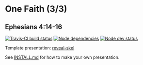 # One Faith (3/3)
## Ephesians 4:14-16

[![Travis-CI build status](https://api.travis-ci.org/sermons/one-faith.svg)](https://travis-ci.org/github/sermons/one-faith)
[![Node dependencies](https://david-dm.org/sermons/one-faith.svg)](https://david-dm.org/sermons/one-faith)
[![Node dev status](https://david-dm.org/sermons/one-faith/dev-status.svg)](https://david-dm.org/sermons/one-faith?type=dev)

Template presentation: [reveal-skel](https://github.com/sermons/reveal-skel)

See [INSTALL.md](INSTALL.md)
for how to make your own presentation.
